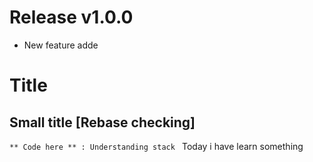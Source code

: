 # Release v1.0.0 
* New feature adde
# Title
## Small title [Rebase checking]
`
    ** Code here ** : Understanding stack 
`
Today i have learn something
